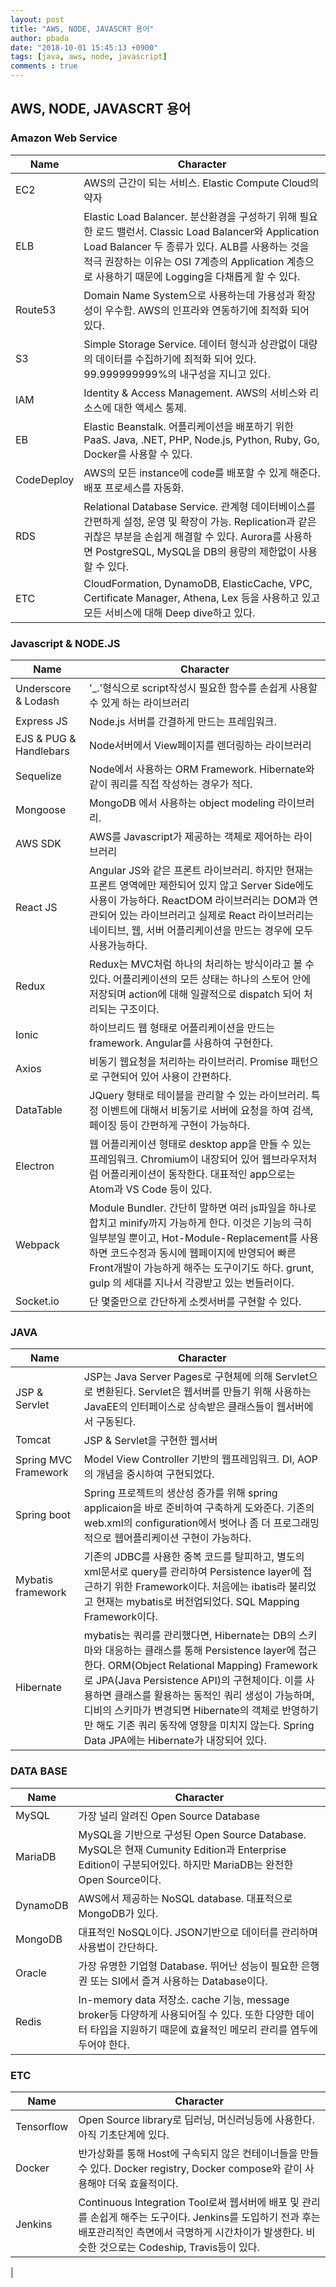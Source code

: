 ```yaml
---
layout: post
title: "AWS, NODE, JAVASCRT 용어"
author: pbada
date: "2018-10-01 15:45:13 +0900"
tags: [java, aws, node, javascript]
comments : true
---
```


## AWS, NODE, JAVASCRT 용어

### Amazon Web Service
| Name     | Character |
| ---      | ---       |
| EC2 | AWS의 근간이 되는 서비스. Elastic Compute Cloud의 약자 |
| ELB | Elastic Load Balancer. 분산환경을 구성하기 위해 필요한 로드 밸런서. Classic Load Balancer와 Application Load Balancer 두 종류가 있다. ALB를 사용하는 것을 적극 권장하는 이유는 OSI 7계층의 Application 계층으로 사용하기 때문에 Logging을 다채롭게 할 수 있다. |
| Route53 | Domain Name System으로 사용하는데 가용성과 확장성이 우수함. AWS의 인프라와 연동하기에 최적화 되어 있다. |
| S3 | Simple Storage Service. 데이터 형식과 상관없이 대량의 데이터를 수집하기에 최적화 되어 있다. 99.999999999%의 내구성을 지니고 있다. |
| IAM | Identity & Access Management. AWS의 서비스와 리소스에 대한 액세스 통제. |
| EB | Elastic Beanstalk. 어플리케이션을 배포하기 위한 PaaS. Java, .NET, PHP, Node.js, Python, Ruby, Go, Docker를 사용할 수 있다. |
| CodeDeploy | AWS의 모든 instance에 code를 배포할 수 있게 해준다. 배포 프로세스를 자동화. |
| RDS | Relational Database Service. 관계형 데이터베이스를 간편하게 설정, 운영 및 확장이 가능. Replication과 같은 귀찮은 부분을 손쉽게 해결할 수 있다. Aurora를 사용하면 PostgreSQL, MySQL을 DB의 용량의 제한없이 사용할 수 있다. |
| ETC | CloudFormation, DynamoDB, ElasticCache, VPC, Certificate Manager, Athena, Lex 등을 사용하고 있고 모든 서비스에 대해 Deep dive하고 있다. |

### Javascript & NODE.JS
| Name     | Character |
| ---      | ---       |
| Underscore & Lodash | '_.'형식으로 script작성시 필요한 함수를 손쉽게 사용할 수 있게 하는 라이브러리 |
| Express JS     | Node.js 서버를 간결하게 만드는 프레임워크. |
| EJS & PUG & Handlebars     | Node서버에서 View페이지를 렌더링하는 라이브러리 |
| Sequelize     | Node에서 사용하는 ORM Framework. Hibernate와 같이 쿼리를 직접 작성하는 경우가 적다. |
| Mongoose     | MongoDB 에서 사용하는 object modeling 라이브러리. |
| AWS SDK     | AWS를 Javascript가 제공하는 객체로 제어하는 라이브러리 |
| React JS     | Angular JS와 같은 프론트 라이브러리. 하지만 현재는 프론트 영역에만 제한되어 있지 않고 Server Side에도 사용이 가능하다. ReactDOM 라이브러리는 DOM과 연관되어 있는 라이브러리고 실제로 React 라이브러리는 네이티브, 웹, 서버 어플리케이션을 만드는 경우에 모두 사용가능하다. |
| Redux     | Redux는 MVC처럼 하나의 처리하는 방식이라고 볼 수 있다. 어플리케이션의 모든 상태는 하나의 스토어 안에 저장되며 action에 대해 일괄적으로 dispatch 되어 처리되는 구조이다. |
| Ionic     | 하이브리드 웹 형태로 어플리케이션을 만드는 framework. Angular를 사용하여 구현한다. |
| Axios     | 비동기 웹요청을 처리하는 라이브러리. Promise 패턴으로 구현되어 있어 사용이 간편하다. |
| DataTable     | JQuery 형태로 테이블을 관리할 수 있는 라이브러리. 특정 이벤트에 대해서 비동기로 서버에 요청을 하여 검색, 페이징 등이 간편하게 구현이 가능하다. |
| Electron     | 웹 어플리케이션 형태로 desktop app을 만들 수 있는 프레임워크. Chromium이 내장되어 있어 웹브라우저처럼 어플리케이션이 동작한다. 대표적인 app으로는 Atom과 VS Code 등이 있다. |
| Webpack     | Module Bundler. 간단히 말하면 여러 js파일을 하나로 합치고 minify까지 가능하게 한다. 이것은 기능의 극히 일부분일 뿐이고, Hot-Module-Replacement를 사용하면 코드수정과 동시에 웹페이지에 반영되어 빠른 Front개발이 가능하게 해주는 도구이기도 하다. grunt, gulp 의 세대를 지나서 각광받고 있는 번들러이다. |
| Socket.io     | 단 몇줄만으로 간단하게 소켓서버를 구현할 수 있다. |

### JAVA
| Name     | Character |
| ---      | ---       |
| JSP & Servlet | JSP는 Java Server Pages로 구현체에 의해 Servlet으로 변환된다. Servlet은 웹서버를 만들기 위해 사용하는 JavaEE의 인터페이스로 상속받은 클래스들이 웹서버에서 구동된다. |
| Tomcat     | JSP & Servlet을 구현한 웹서버  |
| Spring MVC Framework | Model View Controller 기반의 웹프레임워크. DI, AOP의 개념을 중시하여 구현되었다. |
| Spring boot | Spring 프로젝트의 생산성 증가를 위해 spring applicaion을 바로 준비하여 구축하게 도와준다. 기존의 web.xml의 configuration에서 벗어나 좀 더 프로그래밍적으로 웹어플리케이션 구현이 가능하다. |
| Mybatis framework | 기존의 JDBC를 사용한 중복 코드를 탈피하고, 별도의 xml문서로 query를 관리하여 Persistence layer에 접근하기 위한 Framework이다. 처음에는 ibatis라 불리었고 현재는 mybatis로 버전업되었다. SQL Mapping Framework이다. |
| Hibernate | mybatis는 쿼리를 관리했다면, Hibernate는 DB의 스키마와 대응하는 클래스를 통해 Persistence layer에 접근한다. ORM(Object Relational Mapping) Framework로 JPA(Java Persistence API)의 구현체이다. 이를 사용하면 클래스를 활용하는 동적인 쿼리 생성이 가능하며, 디비의 스키마가 변경되면 Hibernate의 객체로 반영하기만 해도 기존 쿼리 동작에 영향을 미치지 않는다. Spring Data JPA에는 Hibernate가 내장되어 있다. |


### DATA BASE
| Name     | Character |
| ---      | ---       |
| MySQL | 가장 널리 알려진 Open Source Database |
| MariaDB     | MySQL을 기반으로 구성된 Open Source Database. MySQL은 현재 Cumunity Edition과 Enterprise Edition이 구분되어있다. 하지만 MariaDB는 완전한 Open Source이다. |
| DynamoDB     | AWS에서 제공하는 NoSQL database. 대표적으로 MongoDB가 있다. |
| MongoDB     | 대표적인 NoSQL이다. JSON기반으로 데이터를 관리하며 사용법이 간단하다. |
| Oracle     | 가장 유명한 기업형 Database. 뛰어난 성능이 필요한 은행권 또는 SI에서 즐겨 사용하는 Database이다. |
| Redis     | In-memory data 저장소. cache 기능, message broker등 다양하게 사용되어질 수 있다. 또한 다양한 데이터 타입을 지원하기 때문에 효율적인 메모리 관리를 염두에 두어야 한다. |

### ETC
| Name     | Character |
| ---      | ---       |
| Tensorflow | Open Source library로 딥러닝, 머신러닝등에 사용한다. 아직 기초단계에 있다. |
| Docker     | 반가상화를 통해 Host에 구속되지 않은 컨테이너들을 만들 수 있다. Docker registry, Docker compose와 같이 사용해야 더욱 효율적이다. |
| Jenkins     | Continuous Integration Tool로써 웹서버에 배포 및 관리를 손쉽게 해주는 도구이다. Jenkins를 도입하기 전과 후는 배포관리적인 측면에서 극명하게 시간차이가 발생한다. 비슷한 것으로는 Codeship, Travis등이 있다.
 |
